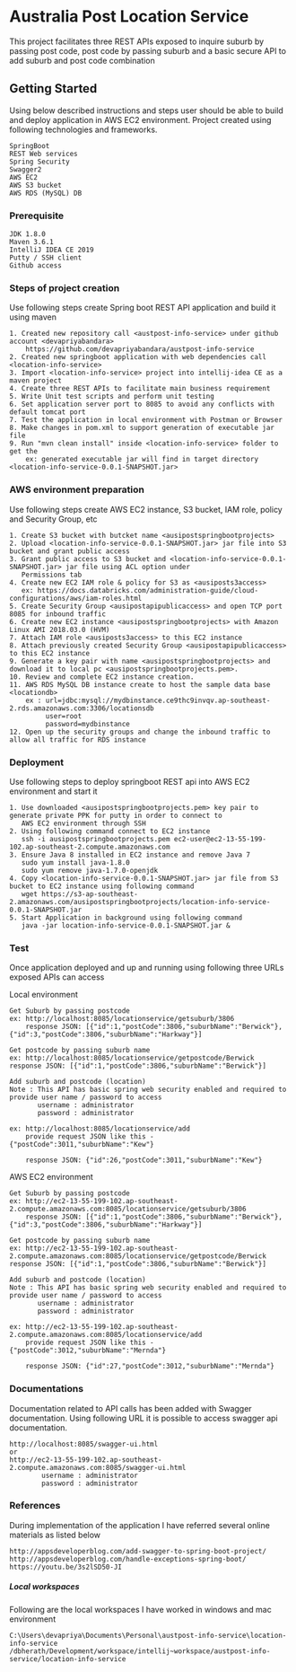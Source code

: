 # Australia Post Location Service

This project facilitates three REST APIs exposed to inquire suburb by passing post code, post code by passing suburb 
and a basic secure API to add suburb and post code combination

## Getting Started

Using below described instructions and steps user should be able to build and deploy application in AWS EC2 
environment. Project created using following technologies and frameworks.

```
SpringBoot
REST Web services
Spring Security
Swagger2
AWS EC2
AWS S3 bucket
AWS RDS (MySQL) DB
```


### Prerequisite

```
JDK 1.8.0
Maven 3.6.1
IntelliJ IDEA CE 2019
Putty / SSH client
Github access
```

### Steps of project creation

Use following steps create Spring boot REST API application and build it using maven

```
1. Created new repository call <austpost-info-service> under github account <devapriyabandara>
    https://github.com/devapriyabandara/austpost-info-service
2. Created new springboot application with web dependencies call <location-info-service>
3. Import <location-info-service> project into intellij-idea CE as a maven project
4. Create three REST APIs to facilitate main business requirement
5. Write Unit test scripts and perform unit testing 
6. Set application server port to 8085 to avoid any conflicts with default tomcat port
7. Test the application in local environment with Postman or Browser
8. Make changes in pom.xml to support generation of executable jar file
9. Run "mvn clean install" inside <location-info-service> folder to get the
    ex: generated executable jar will find in target directory <location-info-service-0.0.1-SNAPSHOT.jar>
```

### AWS environment preparation

Use following steps create AWS EC2 instance, S3 bucket, IAM role, policy and Security Group, etc

```
1. Create S3 bucket with butcket name <ausipostspringbootprojects>
2. Upload <location-info-service-0.0.1-SNAPSHOT.jar> jar file into S3 bucket and grant public access 
3. Grant public access to S3 bucket and <location-info-service-0.0.1-SNAPSHOT.jar> jar file using ACL option under 
   Permissions tab
4. Create new EC2 IAM role & policy for S3 as <ausiposts3access>
   ex: https://docs.databricks.com/administration-guide/cloud-configurations/aws/iam-roles.html
5. Create Security Group <ausipostapipublicaccess> and open TCP port 8085 for inbound traffic
6. Create new EC2 instance <ausipostspringbootprojects> with Amazon Linux AMI 2018.03.0 (HVM)
7. Attach IAM role <ausiposts3access> to this EC2 instance
8. Attach previously created Security Group <ausipostapipublicaccess> to this EC2 instance
9. Generate a key pair with name <ausipostspringbootprojects> and download it to local pc <ausipostspringbootprojects.pem>.
10. Review and complete EC2 instance creation.
11. AWS RDS MySQL DB instance create to host the sample data base <locationdb>
    ex : url=jdbc:mysql://mydbinstance.ce9thc9invqv.ap-southeast-2.rds.amazonaws.com:3306/locationsdb
         user=root
         password=mydbinstance
12. Open up the security groups and change the inbound traffic to allow all traffic for RDS instance

```

### Deployment

Use following steps to deploy springboot REST api into AWS EC2 environment and start it

```
1. Use downloaded <ausipostspringbootprojects.pem> key pair to generate private PPK for putty in order to connect to
   AWS EC2 environment through SSH
2. Using following command connect to EC2 instance
   ssh -i ausipostspringbootprojects.pem ec2-user@ec2-13-55-199-102.ap-southeast-2.compute.amazonaws.com
3. Ensure Java 8 installed in EC2 instance and remove Java 7
   sudo yum install java-1.8.0
   sudo yum remove java-1.7.0-openjdk
4. Copy <location-info-service-0.0.1-SNAPSHOT.jar> jar file from S3 bucket to EC2 instance using following command
   wget https://s3-ap-southeast-2.amazonaws.com/ausipostspringbootprojects/location-info-service-0.0.1-SNAPSHOT.jar
5. Start Application in background using following command 
   java -jar location-info-service-0.0.1-SNAPSHOT.jar &
```

### Test

Once application deployed and up and running using following three URLs exposed APIs can access

Local environment
```
Get Suburb by passing postcode
ex: http://localhost:8085/locationservice/getsuburb/3806
    response JSON: [{"id":1,"postCode":3806,"suburbName":"Berwick"},{"id":3,"postCode":3806,"suburbName":"Harkway"}]  
     
Get postcode by passing suburb name
ex: http://localhost:8085/locationservice/getpostcode/Berwick 
response JSON: [{"id":1,"postCode":3806,"suburbName":"Berwick"}]

Add suburb and postcode (location)
Note : This API has basic spring web security enabled and required to provide user name / password to access
       username : administrator
       password : administrator
       
ex: http://localhost:8085/locationservice/add  
    provide request JSON like this - {"postCode":3011,"suburbName":"Kew"}
    
    response JSON: {"id":26,"postCode":3011,"suburbName":"Kew"} 
```

AWS EC2 environment
```
Get Suburb by passing postcode
ex: http://ec2-13-55-199-102.ap-southeast-2.compute.amazonaws.com:8085/locationservice/getsuburb/3806
    response JSON: [{"id":1,"postCode":3806,"suburbName":"Berwick"},{"id":3,"postCode":3806,"suburbName":"Harkway"}]  
     
Get postcode by passing suburb name
ex: http://ec2-13-55-199-102.ap-southeast-2.compute.amazonaws.com:8085/locationservice/getpostcode/Berwick 
response JSON: [{"id":1,"postCode":3806,"suburbName":"Berwick"}]

Add suburb and postcode (location)
Note : This API has basic spring web security enabled and required to provide user name / password to access
       username : administrator
       password : administrator
       
ex: http://ec2-13-55-199-102.ap-southeast-2.compute.amazonaws.com:8085/locationservice/add
    provide request JSON like this - {"postCode":3012,"suburbName":"Mernda"}
    
    response JSON: {"id":27,"postCode":3012,"suburbName":"Mernda"} 

```


### Documentations

Documentation related to API calls has been added with Swagger documentation. Using following URL it is possible to 
access swagger api documentation.

```
http://localhost:8085/swagger-ui.html
or
http://ec2-13-55-199-102.ap-southeast-2.compute.amazonaws.com:8085/swagger-ui.html
        username : administrator
        password : administrator
```

### References

During implementation of the application I have referred several online materials as listed below

```
http://appsdeveloperblog.com/add-swagger-to-spring-boot-project/
http://appsdeveloperblog.com/handle-exceptions-spring-boot/
https://youtu.be/3s2lSD50-JI
```



##### Local workspaces
Following are the local workspaces I have worked in windows and mac environment 
```
C:\Users\devapriya\Documents\Personal\austpost-info-service\location-info-service
/dbherath/Development/workspace/intellij~workspace/austpost-info-service/location-info-service
```